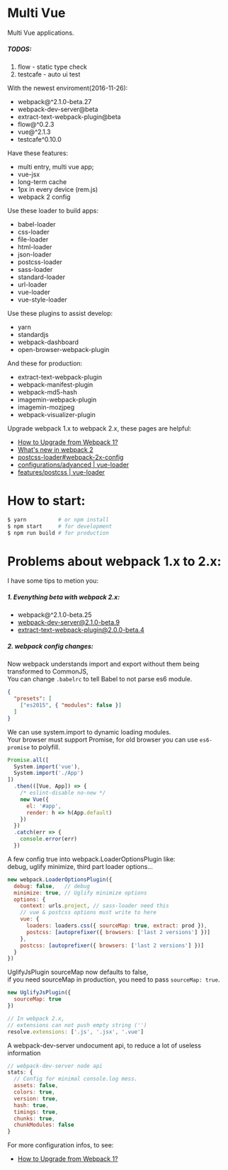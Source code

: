 # Multi Vue

Multi Vue applications.

##### TODOS:

1. flow - static type check
2. testcafe - auto ui test

With the newest enviroment(2016-11-26):

* webpack@^2.1.0-beta.27
* webpack-dev-server@beta
* extract-text-webpack-plugin@beta
* flow@^0.2.3
* vue@^2.1.3
* testcafe^0.10.0

Have these features:

* multi entry, multi vue app;
* vue-jsx
* long-term cache
* 1px in every device (rem.js)
* webpack 2 config

Use these loader to build apps:

* babel-loader
* css-loader
* file-loader
* html-loader
* json-loader
* postcss-loader
* sass-loader
* standard-loader
* url-loader
* vue-loader
* vue-style-loader

Use these plugins to assist develop:

* yarn
* standardjs
* webpack-dashboard
* open-browser-webpack-plugin

And these for production:

* extract-text-webpack-plugin
* webpack-manifest-plugin
* webpack-md5-hash
* imagemin-webpack-plugin
* imagemin-mozjpeg
* webpack-visualizer-plugin

Upgrade webpack 1.x to webpack 2.x, these pages are helpful:

* [How to Upgrade from Webpack 1?](https://webpack.js.org/how-to/upgrade-from-webpack-1/)
* [What's new in webpack 2](https://gist.github.com/sokra/27b24881210b56bbaff7)
* [postcss-loader#webpack-2x-config](https://github.com/postcss/postcss-loader#webpack-2x-config)
* [configurations/advanced | vue-loader](http://vue-loader.vuejs.org/en/configurations/advanced.html)
* [features/postcss | vue-loader](http://vue-loader.vuejs.org/en/features/postcss.html)

# How to start:

```bash
$ yarn          # or npm install
$ npm start     # for development
$ npm run build # for production
```

# Problems about webpack 1.x to 2.x:

I have some tips to metion you:

##### 1. Evenything beta with webpack 2.x:

* webpack@^2.1.0-beta.25
* webpack-dev-server@2.1.0-beta.9
* extract-text-webpack-plugin@2.0.0-beta.4

##### 2. webpack config changes:

Now webpack understands import and export without them being transformed to CommonJS,  
You can change `.babelrc` to tell Babel to not parse es6 module.
```json
{
  "presets": [
    ["es2015", { "modules": false }]
  ]
}
```

We can use system.import to dynamic loading modules.  
Your browser must support Promise, for old browser you can use `es6-promise` to polyfill.

```javascript
Promise.all([
  System.import('vue'),
  System.import('./App')
])
  .then(([Vue, App]) => {
    /* eslint-disable no-new */
    new Vue({
      el: '#app',
      render: h => h(App.default)
    })
  })
  .catch(err => {
    console.error(err)
  })
```

A few config true into webpack.LoaderOptionsPlugin like:  
debug, uglify minimize, third part loader options...

```javascript
new webpack.LoaderOptionsPlugin({
  debug: false,   // debug
  minimize: true, // Uglify minimize options
  options: {
    context: urls.project, // sass-loader need this
    // vue & postcss options must write to here
    vue: {
      loaders: loaders.css({ sourceMap: true, extract: prod }),
      postcss: [autoprefixer({ browsers: ['last 2 versions'] })]
    },
    postcss: [autoprefixer({ browsers: ['last 2 versions'] })]
  }
})
```

UglifyJsPlugin sourceMap now defaults to false,  
if you need sourceMap in production, you need to pass `sourceMap: true`.

```javascript
new UglifyJsPlugin({
  sourceMap: true
})
```

```javascript
// In webpack 2.x,
// extensions can not push empty string ('')
resolve.extensions: ['.js', '.jsx', '.vue']
```

A webpack-dev-server undocument api, to reduce a lot of useless information

```javascript
// webpack-dev-server node api
stats: {
  // Config for minimal console.log mess.
  assets: false,
  colors: true,
  version: true,
  hash: true,
  timings: true,
  chunks: true,
  chunkModules: false
}
```

For more configuration infos, to see:

* [How to Upgrade from Webpack 1?](https://webpack.js.org/how-to/upgrade-from-webpack-1/)
